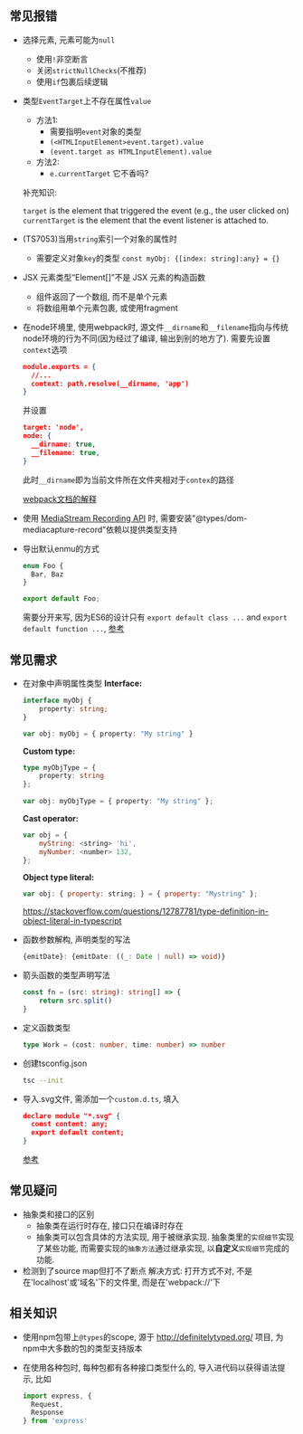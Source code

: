 ## 常见报错

- 选择元素, 元素可能为`null`
  - 使用`!`非空断言
  - 关闭`strictNullChecks`(不推荐)
  - 使用`if`包裹后续逻辑
  
- 类型`EventTarget`上不存在属性`value`
  
  - 方法1:
    - 需要指明`event`对象的类型
    - `(<HTMLInputElement>event.target).value`
    - `(event.target as HTMLInputElement).value`
  - 方法2:
    - `e.currentTarget` 它不香吗?
  
  补充知识:
  
  `target` is the element that triggered the event (e.g., the user clicked on)
  `currentTarget` is the element that the event listener is attached to.
  
- (TS7053)当用`string`索引一个对象的属性时
  - 需要定义对象`key`的类型
    `const myObj: {[index: string]:any} = {}`
  
- JSX 元素类型“Element[]”不是 JSX 元素的构造函数
  - 组件返回了一个数组, 而不是单个元素
  - 将数组用单个元素包裹, 或使用fragment
  
- 在node环境里, 使用webpack时, 源文件`__dirname`和`__filename`指向与传统node环境的行为不同(因为经过了编译, 输出到别的地方了).
需要先设置`context`选项
  
  ```json
  module.exports = {
    //...
    context: path.resolve(__dirname, 'app')
  }
  ```

  并设置
  
  ```json
  target: 'node',
  node: {
    __dirname: true,
    __filename: true,
  }
  ```
  
  此时`__dirname`即为当前文件所在文件夹相对于`contex`的路径
  
  [webpack文档的解释](https://webpack.js.org/configuration/node/#node__dirname)
  
- 使用 [MediaStream Recording API](https://devdocs.io/dom/mediastream_recording_api) 时, 需要安装"@types/dom-mediacapture-record"依赖以提供类型支持

- 导出默认enmu的方式

  ```typescript
  enum Foo {
    Bar, Baz
  }
  
  export default Foo;
  ```

  需要分开来写, 因为ES6的设计只有 `export default class ...` and `export default function ...`, [参考](https://github.com/microsoft/TypeScript/issues/3320#issuecomment-107241679)

## 常见需求

- 在对象中声明属性类型
**Interface:**
  
  ```typescript
  interface myObj {
      property: string;
  }
  
  var obj: myObj = { property: "My string" }
  ```
  
  **Custom type:**
  
  ```typescript
  type myObjType = {
      property: string
  };
    
  var obj: myObjType = { property: "My string" };
  ```

  **Cast operator:**

  ```js
  var obj = {
      myString: <string> 'hi',
      myNumber: <number> 132,
  };
  ```

  **Object type literal:**

  ```js
  var obj: { property: string; } = { property: "Mystring" };
  ```

  <https://stackoverflow.com/questions/12787781/type-definition-in-object-literal-in-typescript>
  
- 函数参数解构, 声明类型的写法

  ```typescript
  {emitDate}: {emitDate: ((_: Date | null) => void)}
  ```
  
- 箭头函数的类型声明写法

  ```typescript
  const fn = (src: string): string[] => {
      return src.split()
  }
  ```
  
- 定义函数类型

  ```typescript
  type Work = (cost: number, time: number) => number
  ```
  
- 创建tsconfig.json

  ```bash
  tsc --init
  ```

- 导入.svg文件, 需添加一个`custom.d.ts`, 填入

  ```json
  declare module "*.svg" {
    const content: any;
    export default content;
  }
  ```

  [参考]( https://webpack.js.org/guides/typescript/#importing-other-assets )

## 常见疑问

- 抽象类和接口的区别
  - 抽象类在运行时存在, 接口只在编译时存在
  - 抽象类可以包含具体的方法实现, 用于被继承实现.
    抽象类里的`实现细节`实现了某些功能, 而需要实现的`抽象方法`通过继承实现, 以**自定义**`实现细节`完成的功能.
- 检测到了source map但打不了断点
  解决方式: 
  打开方式不对, 不是在'localhost'或'域名'下的文件里, 而是在'webpack://'下

## 相关知识

- 使用npm包带上`@types`的scope, 源于 http://definitelytyped.org/ 项目, 为npm中大多数的包的类型支持版本

- 在使用各种包时, 每种包都有各种接口类型什么的, 导入进代码以获得语法提示, 比如

  ```typescript
  import express, {
    Request,
    Response
  } from 'express'
  ```

  
